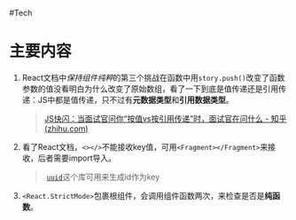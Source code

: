 #Tech 

# 主要内容

1. React文档中*保持组件纯粹*的第三个挑战在函数中用`story.push()`改变了函数参数的值没看明白为什么改变了原始数组，看了一下到底是值传递还是引用传递：JS中都是值传递，只不过有**元数据类型**和**引用数据类型**。
	> [JS快闪：当面试官问你“按值vs按引用传递”时，面试官在问什么 - 知乎 (zhihu.com)](https://zhuanlan.zhihu.com/p/24080761)
2. 看了React文档，`<></>`不能接收key值，可用`<Fragment></Fragment>`来接收，后者需要import导入。
	>  [`uuid`](https://www.npmjs.com/package/uuid)这个库可用来生成id作为key
3. `<React.StrictMode>`包裹根组件，会调用组件函数两次，来检查是否是**纯函数**。

